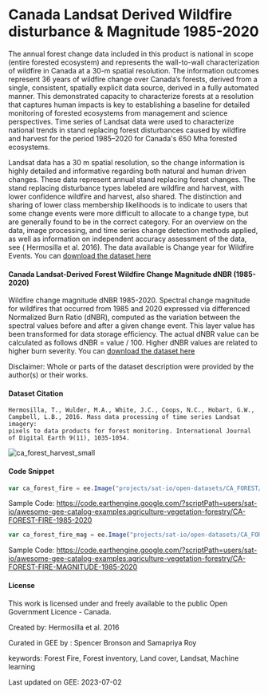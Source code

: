 # Canada Landsat Derived Wildfire disturbance & Magnitude 1985-2020

The annual forest change data included in this product is national in scope (entire forested ecosystem) and represents the wall-to-wall characterization of wildfire in Canada at a 30-m spatial resolution. The information outcomes represent 36 years of wildfire change over Canada’s forests, derived from a single, consistent, spatially explicit data source, derived in a fully automated manner. This demonstrated capacity to characterize forests at a resolution that captures human impacts is key to establishing a baseline for detailed monitoring of forested ecosystems from management and science perspectives. Time series of Landsat data were used to characterize national trends in stand replacing forest disturbances caused by wildfire and harvest for the period 1985–2020 for Canada's 650 Mha forested ecosystems.

Landsat data has a 30 m spatial resolution, so the change information is highly detailed and informative regarding both natural and human driven changes. These data represent annual stand replacing forest changes. The stand replacing disturbance types labeled are wildfire and harvest, with lower confidence wildfire and harvest, also shared. The distinction and sharing of lower class membership likelihoods is to indicate to users that some change events were more difficult to allocate to a change type, but are generally found to be in the correct category. For an overview on the data, image processing, and time series change detection methods applied, as well as information on independent accuracy assessment of the data, see ( Hermosilla et al. 2016). The data available is Change year for Wildfire Events. You can [download the dataset here](https://opendata.nfis.org/downloads/forest_change/CA_Forest_Fire_1985-2020.zip)

#### Canada Landsat-Derived Forest Wildfire Change Magnitude dNBR (1985-2020)
Wildfire change magnitude dNBR 1985-2020. Spectral change magnitude for wildfires that occurred from 1985 and 2020 expressed via differenced Normalized Burn Ratio (dNBR), computed as the variation between the spectral values before and after a given change event. This layer value has been transformed for data storage efficiency. The actual dNBR value can be calculated as follows dNBR = value / 100. Higher dNBR values are related to higher burn severity. You can [download the dataset here](https://opendata.nfis.org/downloads/forest_change/CA_Forest_Wildfire_dNBR_1985_2020.zip)


Disclaimer: Whole or parts of the dataset description were provided by the author(s) or their works.


#### Dataset Citation

```
Hermosilla, T., Wulder, M.A., White, J.C., Coops, N.C., Hobart, G.W., Campbell, L.B., 2016. Mass data processing of time series Landsat imagery:
pixels to data products for forest monitoring. International Journal of Digital Earth 9(11), 1035-1054.
```

![ca_forest_harvest_small](https://user-images.githubusercontent.com/6677629/215292086-0b98bb65-e49a-479e-9fd4-4422d49e426e.gif)

#### Code Snippet

```js
var ca_forest_fire = ee.Image("projects/sat-io/open-datasets/CA_FOREST/CA_Forest_Fire_1985-2020");
```

Sample Code: https://code.earthengine.google.com/?scriptPath=users/sat-io/awesome-gee-catalog-examples:agriculture-vegetation-forestry/CA-FOREST-FIRE-1985-2020

```js
var ca_forest_fire_mag = ee.Image("projects/sat-io/open-datasets/CA_FOREST/CA_Forest_Wildfire_dNBR_1985_2020");
```

Sample Code: https://code.earthengine.google.com/?scriptPath=users/sat-io/awesome-gee-catalog-examples:agriculture-vegetation-forestry/CA-FOREST-FIRE-MAGNITUDE-1985-2020

#### License
This work is licensed under and freely available to the public Open Government Licence - Canada.

Created by: Hermosilla et al. 2016

Curated in GEE by : Spencer Bronson and Samapriya Roy

keywords: Forest Fire, Forest inventory, Land cover, Landsat, Machine learning

Last updated on GEE: 2023-07-02
